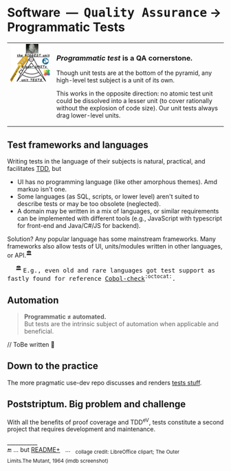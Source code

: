 # Software &nbsp;&mdash;&nbsp; <samp>Quality Assurance</samp> &rarr; Programmatic Tests

<table><tr valign="top"><td><picture><img width="400px" alt="&nbsp;Software tests pyramid" src="../../../_rsc/_img/illus/tests/test_pyramid-deco-750px.jpg"></picture></td><td>
  <h3><i>Programmatic test</i> is a QA cornerstone.</h3>
  <p>Though unit tests are at the bottom of the pyramid, any high-level test subject is a unit of its own.</p>
  <p>This works in the opposite direction: no atomic test unit could be dissolved into a lesser unit (to cover rationally without the explosion of code size). 
  Our unit tests always drag lower-level units.</p>
</td></tr></table>

## Test frameworks and languages

Writing tests in the language of their subjects is natural, practical, and facilitates [TDD](../asDrive), but

- UI has no programming language (like other amorphous themes). Amd markuo isn't one.
- Some languages (as SQL, scripts, or lower level) aren't suited to describe tests or may be too obsolete (neglected).
- A domain may be written in a mix of languages, or similar requirements can be implemented with different tools (e.g., JavaScript with typescript for front-end and Java/C#/JS for backend).

Solution? Any popular language has some mainstream frameworks. Many frameworks also allow tests of UI, units/modules written in other languages, or API.<sup>🏛️</sup>

&nbsp; &nbsp; &nbsp;<sup>🏛️</sup> <samp> E.g., even old and rare languages got test support as fastly found for reference [Cobol-check](https://github.com/openmainframeproject/cobol-check)<sup>:octocat:</sup>.</samp>

## Automation

<blockquote><b>Programmatic ≠ automated.</b><br />But tests are the intrinsic subject of automation when applicable and beneficial.</blockquote>

// ToBe written 🚧

## Down to the practice

The more pragmatic use-dev repo discusses and renders [tests stuff](https://github.com/Kyriosity/use-dev/tree/main/README+/tests).

## Poststriptum. Big problem and challenge

With all the benefits of proof coverage and TDD<sup>eV</sup>, tests constitute a second project that requires development and maintenance. 

\___________\
🔚 ... but [README+](README+) &nbsp; ... &nbsp; <sub>collage credit: LibreOffice clipart; The Outer Limits.The&nbsp;Mutant, 1964 (imdb screenshot)</sub>
